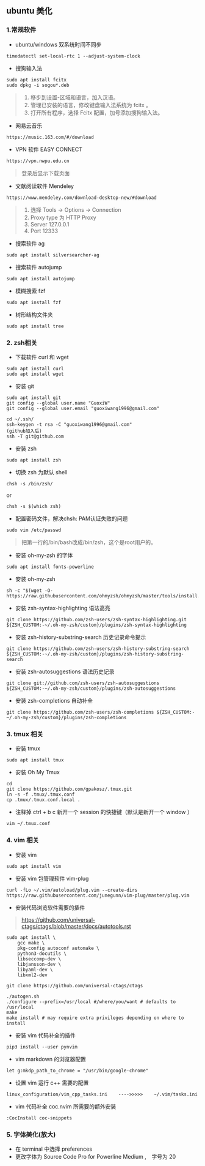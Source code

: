 ## ubuntu 美化

### 1.常规软件
- ubuntu/windows 双系统时间不同步
```
timedatectl set-local-rtc 1 --adjust-system-clock
```
- 搜狗输入法
```
sudo apt install fcitx
sudo dpkg -i sogou*.deb
```
> 1. 移步到设置-区域和语言，加入汉语。
> 2. 管理已安装的语言，修改键盘输入法系统为 fcitx 。
> 3. 打开所有程序，选择 Fcitx 配置，加号添加搜狗输入法。
- 网易云音乐
```
https://music.163.com/#/download
```
- VPN 软件 EASY CONNECT
```
https://vpn.nwpu.edu.cn
```
> 登录后显示下载页面
- 文献阅读软件 Mendeley
```
https://www.mendeley.com/download-desktop-new/#download
```
> 1. 选择 Tools -> Options -> Connection
> 2. Proxy type 为 HTTP Proxy
> 3. Server 127.0.0.1
> 4. Port 12333
- 搜索软件 ag
```
sudo apt install silversearcher-ag
```
- 搜索软件 autojump
```
sudo apt install autojump
```
- 模糊搜索 fzf
```
sudo apt install fzf
```
- 树形结构文件夹
```
sudo apt install tree
```
### 2. zsh相关
- 下载软件 curl 和 wget
```
sudo apt install curl
sudo apt install wget
```
- 安装 git
```
sudo apt install git
git config --global user.name "GuoxiW"
git config --global user.email "guoxiwang1996@gmail.com"
```
```
cd ~/.ssh/
ssh-keygen -t rsa -C "guoxiwang1996@gmail.com"
(github加入后)
ssh -T git@github.com
```

- 安装 zsh
```
sudo apt install zsh
````
- 切换 zsh 为默认 shell
```
chsh -s /bin/zsh/
```
or
```
chsh -s $(which zsh)
```
- 配置密码文件，解决chsh: PAM认证失败的问题
```
sudo vim /etc/passwd
```
> 把第一行的/bin/bash改成/bin/zsh，这个是root用户的。
- 安装 oh-my-zsh 的字体
```
sudo apt install fonts-powerline
```
- 安装 oh-my-zsh
```
sh -c "$(wget -O- https://raw.githubusercontent.com/ohmyzsh/ohmyzsh/master/tools/install.sh)"
```
- 安装 zsh-syntax-highlighting 语法高亮
```
git clone https://github.com/zsh-users/zsh-syntax-highlighting.git ${ZSH_CUSTOM:-~/.oh-my-zsh/custom}/plugins/zsh-syntax-highlighting
```
- 安装 zsh-history-substring-search 历史记录命令提示
```
git clone https://github.com/zsh-users/zsh-history-substring-search ${ZSH_CUSTOM:-~/.oh-my-zsh/custom}/plugins/zsh-history-substring-search
```
- 安装 zsh-autosuggestions 语法历史记录
```
git clone git://github.com/zsh-users/zsh-autosuggestions ${ZSH_CUSTOM:-~/.oh-my-zsh/custom}/plugins/zsh-autosuggestions
```
- 安装 zsh-completions 自动补全
```
git clone https://github.com/zsh-users/zsh-completions ${ZSH_CUSTOM:-~/.oh-my-zsh/custom}/plugins/zsh-completions
```
### 3. tmux 相关
- 安装 tmux
```
sudo apt install tmux
```
- 安装 Oh My Tmux
```
cd
git clone https://github.com/gpakosz/.tmux.git
ln -s -f .tmux/.tmux.conf
cp .tmux/.tmux.conf.local .
```
- 注释掉 ctrl + b c 新开一个 session 的快捷键（默认是新开一个 window ）
```
vim ~/.tmux.conf
```
### 4. vim 相关
- 安装 vim
```
sudo apt install vim
```
- 安装 vim 包管理软件 vim-plug
```
curl -fLo ~/.vim/autoload/plug.vim --create-dirs https://raw.githubusercontent.com/junegunn/vim-plug/master/plug.vim
```
- 安装代码浏览软件需要的插件
> https://github.com/universal-ctags/ctags/blob/master/docs/autotools.rst 

```
sudo apt install \
    gcc make \
    pkg-config autoconf automake \
    python3-docutils \
    libseccomp-dev \
    libjansson-dev \
    libyaml-dev \
    libxml2-dev
```

```
git clone https://github.com/universal-ctags/ctags
```

```
./autogen.sh
./configure --prefix=/usr/local #/where/you/want # defaults to /usr/local
make
make install # may require extra privileges depending on where to install
```
- 安装 vim 代码补全的插件
```
pip3 install --user pynvim 
```

- vim markdown 的浏览器配置
```
let g:mkdp_path_to_chrome = "/usr/bin/google-chrome" 
```

- 设置 vim 运行 c++ 需要的配置
```
linux_configuration/vim_cpp_tasks.ini    ---->>>>>    ~/.vim/tasks.ini
```
- vim 代码补全 coc.nvim 所需要的额外安装
```
:CocInstall coc-snippets 
```
### 5. 字体美化(放大)
- 在 terminal 中选择 preferences 
- 更改字体为 Source Code Pro for Powerline Medium ,　字号为 20 
